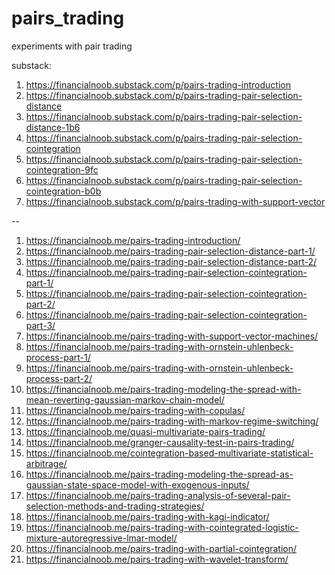 # pairs_trading
experiments with pair trading

substack:
1. https://financialnoob.substack.com/p/pairs-trading-introduction
2. https://financialnoob.substack.com/p/pairs-trading-pair-selection-distance
3. https://financialnoob.substack.com/p/pairs-trading-pair-selection-distance-1b6
4. https://financialnoob.substack.com/p/pairs-trading-pair-selection-cointegration
5. https://financialnoob.substack.com/p/pairs-trading-pair-selection-cointegration-9fc
6. https://financialnoob.substack.com/p/pairs-trading-pair-selection-cointegration-b0b
7. https://financialnoob.substack.com/p/pairs-trading-with-support-vector

--

1. https://financialnoob.me/pairs-trading-introduction/
2. https://financialnoob.me/pairs-trading-pair-selection-distance-part-1/
3. https://financialnoob.me/pairs-trading-pair-selection-distance-part-2/
4. https://financialnoob.me/pairs-trading-pair-selection-cointegration-part-1/
5. https://financialnoob.me/pairs-trading-pair-selection-cointegration-part-2/
6. https://financialnoob.me/pairs-trading-pair-selection-cointegration-part-3/
7. https://financialnoob.me/pairs-trading-with-support-vector-machines/
8. https://financialnoob.me/pairs-trading-with-ornstein-uhlenbeck-process-part-1/
9. https://financialnoob.me/pairs-trading-with-ornstein-uhlenbeck-process-part-2/
10. https://financialnoob.me/pairs-trading-modeling-the-spread-with-mean-reverting-gaussian-markov-chain-model/
11. https://financialnoob.me/pairs-trading-with-copulas/
12. https://financialnoob.me/pairs-trading-with-markov-regime-switching/
13. https://financialnoob.me/quasi-multivariate-pairs-trading/
14. https://financialnoob.me/granger-causality-test-in-pairs-trading/
15. https://financialnoob.me/cointegration-based-multivariate-statistical-arbitrage/
16. https://financialnoob.me/pairs-trading-modeling-the-spread-as-gaussian-state-space-model-with-exogenous-inputs/
17. https://financialnoob.me/pairs-trading-analysis-of-several-pair-selection-methods-and-trading-strategies/
18. https://financialnoob.me/pairs-trading-with-kagi-indicator/
19. https://financialnoob.me/pairs-trading-with-cointegrated-logistic-mixture-autoregressive-lmar-model/
20. https://financialnoob.me/pairs-trading-with-partial-cointegration/
21. https://financialnoob.me/pairs-trading-with-wavelet-transform/
